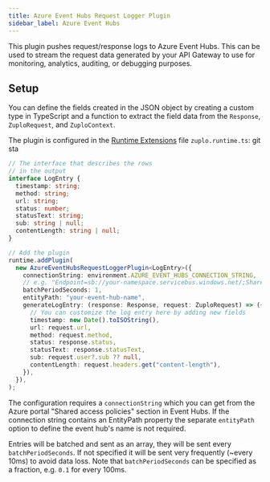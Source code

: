 ```yaml
---
title: Azure Event Hubs Request Logger Plugin
sidebar_label: Azure Event Hubs
---
```


This plugin pushes request/response logs to Azure Event Hubs. This can be used
to stream the request data generated by your API Gateway to use for monitoring,
analytics, auditing, or debugging purposes.

<EnterpriseFeature name="Custom logging" />

## Setup

You can define the fields created in the JSON object by creating a custom type
in TypeScript and a function to extract the field data from the `Response`,
`ZuploRequest`, and `ZuploContext`.

The plugin is configured in the [Runtime Extensions](./runtime-extensions.md)
file `zuplo.runtime.ts`: git sta

```ts
// The interface that describes the rows
// in the output
interface LogEntry {
  timestamp: string;
  method: string;
  url: string;
  status: number;
  statusText: string;
  sub: string | null;
  contentLength: string | null;
}

// Add the plugin
runtime.addPlugin(
  new AzureEventHubsRequestLoggerPlugin<LogEntry>({
    connectionString: environment.AZURE_EVENT_HUBS_CONNECTION_STRING,
    // e.g. "Endpoint=sb://your-namespace.servicebus.windows.net/;SharedAccessKeyName=key-name;SharedAccessKey=YOUR_SHARED_ACCESS_KEY"
    batchPeriodSeconds: 1,
    entityPath: "your-event-hub-name",
    generateLogEntry: (response: Response, request: ZuploRequest) => ({
      // You can customize the log entry here by adding new fields
      timestamp: new Date().toISOString(),
      url: request.url,
      method: request.method,
      status: response.status,
      statusText: response.statusText,
      sub: request.user?.sub ?? null,
      contentLength: request.headers.get("content-length"),
    }),
  }),
);
```

The configuration requires a `connectionString` which you can get from the Azure
portal "Shared access policies" section in Event Hubs. If the connection string
contains an EntityPath property the separate `entityPath` option to define the
event hub's name is not required.

Entries will be batched and sent as an array, they will be sent every
`batchPeriodSeconds`. If not specified it will be sent very frequently (~every
10ms) to avoid data loss. Note that `batchPeriodSeconds` can be specified as a
fraction, e.g. `0.1` for every 100ms.
